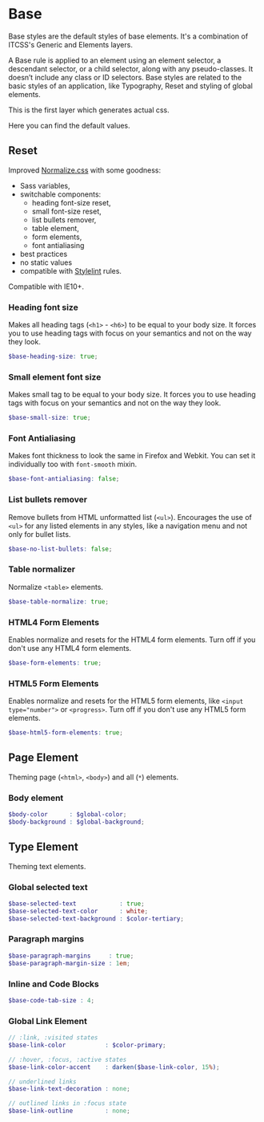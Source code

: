 # Base

Base styles are the default styles of base elements. It's a combination of
ITCSS's Generic and Elements layers.

A Base rule is applied to an element using an element selector, a
descendant selector, or a child selector, along with any pseudo-classes.
It doesn’t include any class or ID selectors. Base styles are related to
the basic styles of an application, like Typography, Reset and styling
of global elements.

This is the first layer which generates actual css.

Here you can find the default values.

## Reset

Improved [Normalize.css](https://github.com/necolas/normalize.css) with
some goodness:
- Sass variables,
- switchable components:
  - heading font-size reset,
  - small font-size reset,
  - list bullets remover,
  - table element,
  - form elements,
  - font antialiasing
- best practices
- no static values
- compatible with [Stylelint](https://stylelint.io/user-guide/rules) rules.

Compatible with IE10+.

### Heading font size

Makes all heading tags (`<h1>` - `<h6>`) to be equal to your body size.
It forces you to use heading tags with focus on your semantics and not
on the way they look.

```scss
$base-heading-size: true;
```

### Small element font size

Makes small tag to be equal to your body size.
It forces you to use heading tags with focus on your semantics and not
on the way they look.

```scss
$base-small-size: true;
```

### Font Antialiasing

Makes font thickness to look the same in Firefox and Webkit.
You can set it individually too with `font-smooth` mixin.

```scss
$base-font-antialiasing: false;
```

### List bullets remover

Remove bullets from HTML unformatted list (`<ul>`). Encourages the use of
`<ul>` for any listed elements in any styles, like a navigation menu and
not only for bullet lists.

```scss
$base-no-list-bullets: false;
```

### Table normalizer

Normalize `<table>` elements.

```scss
$base-table-normalize: true;
```

### HTML4 Form Elements

Enables normalize and resets for the HTML4 form elements.
Turn off if you don't use any HTML4 form elements.

```scss
$base-form-elements: true;
```

### HTML5 Form Elements

Enables normalize and resets for the HTML5 form elements, like
`<input type="number">` or `<progress>`.
Turn off if you don't use any HTML5 form elements.

```scss
$base-html5-form-elements: true;
```

## Page Element

Theming page (`<html>`, `<body>`) and all (`*`) elements.

### Body element

```scss
$body-color      : $global-color;
$body-background : $global-background;
```

## Type Element

Theming text elements.

### Global selected text

```scss
$base-selected-text            : true;
$base-selected-text-color      : white;
$base-selected-text-background : $color-tertiary;
```

### Paragraph margins

```scss
$base-paragraph-margins     : true;
$base-paragraph-margin-size : 1em;
```

### Inline and Code Blocks

```scss
$base-code-tab-size : 4;
```

### Global Link Element

```scss
// :link, :visited states
$base-link-color           : $color-primary;

// :hover, :focus, :active states
$base-link-color-accent    : darken($base-link-color, 15%);

// underlined links
$base-link-text-decoration : none;

// outlined links in :focus state
$base-link-outline         : none;
```
